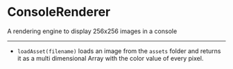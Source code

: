 # ConsoleRenderer

A rendering engine to display 256x256 images in a console

---

- `loadAsset(filename)` loads an image from the `assets` folder and returns it as a multi dimensional Array with the color value of every pixel.
